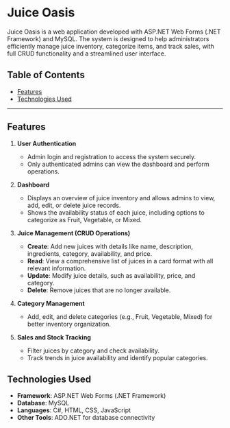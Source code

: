 # Juice Oasis 
Juice Oasis is a web application developed with ASP.NET Web Forms (.NET Framework) and MySQL. The system is designed to help administrators efficiently manage juice inventory, categorize items, and track sales, with full CRUD functionality and a streamlined user interface.

## Table of Contents
- [Features](#features)
- [Technologies Used](#technologies-used)
---

## Features

1. **User Authentication**  
   - Admin login and registration to access the system securely.
   - Only authenticated admins can view the dashboard and perform operations.

2. **Dashboard**  
   - Displays an overview of juice inventory and allows admins to view, add, edit, or delete juice records.
   - Shows the availability status of each juice, including options to categorize as Fruit, Vegetable, or Mixed.

3. **Juice Management (CRUD Operations)**  
   - **Create**: Add new juices with details like name, description, ingredients, category, availability, and price.
   - **Read**: View a comprehensive list of juices in a card format with all relevant information.
   - **Update**: Modify juice details, such as availability, price, and category.
   - **Delete**: Remove juices that are no longer available.

4. **Category Management**  
   - Add, edit, and delete categories (e.g., Fruit, Vegetable, Mixed) for better inventory organization.

5. **Sales and Stock Tracking**  
   - Filter juices by category and check availability.
   - Track trends in juice availability and identify popular categories.

## Technologies Used
- **Framework**: ASP.NET Web Forms (.NET Framework)
- **Database**: MySQL
- **Languages**: C#, HTML, CSS, JavaScript
- **Other Tools**: ADO.NET for database connectivity


